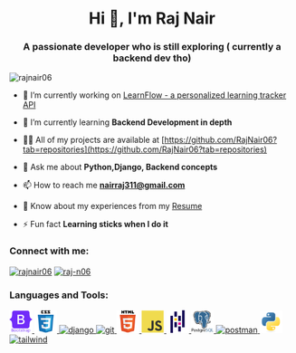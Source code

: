<h1 align="center">Hi 👋, I'm Raj Nair</h1>
<h3 align="center">A passionate developer who is still exploring ( currently a backend dev tho)</h3>

<p align="left"> <img src="https://komarev.com/ghpvc/?username=rajnair06&label=Profile%20views&color=0e75b6&style=flat" alt="rajnair06" /> </p>

- 🔭 I’m currently working on [LearnFlow - a personalized learning tracker API ](https://github.com/RajNair06/learnflow-backend)

- 🌱 I’m currently learning **Backend Development in depth**

- 👨‍💻 All of my projects are available at [https://github.com/RajNair06?tab=repositories](https://github.com/RajNair06?tab=repositories)

- 💬 Ask me about **Python,Django, Backend concepts**

- 📫 How to reach me **nairraj311@gmail.com**

- 📄 Know about my experiences from my  [Resume](https://drive.google.com/file/d/18Ve94w1qpfd6XP8Cfr0kFFCzKT-_1LXG/view)

- ⚡ Fun fact **Learning sticks when I do it**

<h3 align="left">Connect with me:</h3>
<p align="left">
<a href="https://twitter.com/rajnair06" target="blank"><img align="center" src="https://raw.githubusercontent.com/rahuldkjain/github-profile-readme-generator/master/src/images/icons/Social/twitter.svg" alt="rajnair06" height="30" width="40" /></a>
<a href="https://linkedin.com/in/raj-n06" target="blank"><img align="center" src="https://raw.githubusercontent.com/rahuldkjain/github-profile-readme-generator/master/src/images/icons/Social/linked-in-alt.svg" alt="raj-n06" height="30" width="40" /></a>
</p>

<h3 align="left">Languages and Tools:</h3>
<p align="left"> <a href="https://getbootstrap.com" target="_blank" rel="noreferrer"> <img src="https://raw.githubusercontent.com/devicons/devicon/master/icons/bootstrap/bootstrap-plain-wordmark.svg" alt="bootstrap" width="40" height="40"/> </a> <a href="https://www.w3schools.com/css/" target="_blank" rel="noreferrer"> <img src="https://raw.githubusercontent.com/devicons/devicon/master/icons/css3/css3-original-wordmark.svg" alt="css3" width="40" height="40"/> </a> <a href="https://www.djangoproject.com/" target="_blank" rel="noreferrer"> <img src="https://cdn.worldvectorlogo.com/logos/django.svg" alt="django" width="40" height="40"/> </a> <a href="https://git-scm.com/" target="_blank" rel="noreferrer"> <img src="https://www.vectorlogo.zone/logos/git-scm/git-scm-icon.svg" alt="git" width="40" height="40"/> </a> <a href="https://www.w3.org/html/" target="_blank" rel="noreferrer"> <img src="https://raw.githubusercontent.com/devicons/devicon/master/icons/html5/html5-original-wordmark.svg" alt="html5" width="40" height="40"/> </a> <a href="https://developer.mozilla.org/en-US/docs/Web/JavaScript" target="_blank" rel="noreferrer"> <img src="https://raw.githubusercontent.com/devicons/devicon/master/icons/javascript/javascript-original.svg" alt="javascript" width="40" height="40"/> </a> <a href="https://pandas.pydata.org/" target="_blank" rel="noreferrer"> <img src="https://raw.githubusercontent.com/devicons/devicon/2ae2a900d2f041da66e950e4d48052658d850630/icons/pandas/pandas-original.svg" alt="pandas" width="40" height="40"/> </a> <a href="https://www.postgresql.org" target="_blank" rel="noreferrer"> <img src="https://raw.githubusercontent.com/devicons/devicon/master/icons/postgresql/postgresql-original-wordmark.svg" alt="postgresql" width="40" height="40"/> </a> <a href="https://postman.com" target="_blank" rel="noreferrer"> <img src="https://www.vectorlogo.zone/logos/getpostman/getpostman-icon.svg" alt="postman" width="40" height="40"/> </a> <a href="https://www.python.org" target="_blank" rel="noreferrer"> <img src="https://raw.githubusercontent.com/devicons/devicon/master/icons/python/python-original.svg" alt="python" width="40" height="40"/> </a> <a href="https://tailwindcss.com/" target="_blank" rel="noreferrer"> <img src="https://www.vectorlogo.zone/logos/tailwindcss/tailwindcss-icon.svg" alt="tailwind" width="40" height="40"/> </a> </p>

